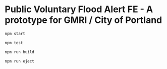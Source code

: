 # Public Voluntary Flood Alert FE - A prototype for GMRI / City of Portland

```js
npm start

npm test

npm run build

npm run eject
```